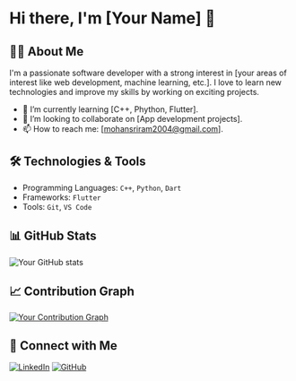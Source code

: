# Hi there, I'm [Your Name] 👋

## 👨‍💻 About Me
I'm a passionate software developer with a strong interest in [your areas of interest like web development, machine learning, etc.]. I love to learn new technologies and improve my skills by working on exciting projects.

- 🌱 I’m currently learning [C++, Phython, Flutter].
- 👯 I’m looking to collaborate on [App development projects].
- 📫 How to reach me: [mohansriram2004@gmail.com].

## 🛠️ Technologies & Tools
- Programming Languages: `C++`, `Python`, `Dart`
- Frameworks: `Flutter`
- Tools: `Git`, `VS Code`

## 📊 GitHub Stats
![Your GitHub stats](https://github-readme-stats.vercel.app/api?username=mohansriram-r&show_icons=true&theme=tokyonight)

## 📈 Contribution Graph
[![Your Contribution Graph](https://activity-graph.herokuapp.com/graph?username=mohansriram-r&theme=github)](https://github.com/mohansriram-r)

## 🔗 Connect with Me
[![LinkedIn](https://img.shields.io/badge/-LinkedIn-blue)](https://www.linkedin.com/in/mohan-sriram-777a31297/)
[![GitHub](https://img.shields.io/badge/-GitHub-black)](https://github.com/mohansriram-r)
